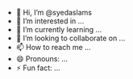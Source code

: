 - 👋 Hi, I’m @syedaslams
- 👀 I’m interested in ...
- 🌱 I’m currently learning ...
- 💞️ I’m looking to collaborate on ...
- 📫 How to reach me ...
- 😄 Pronouns: ...
- ⚡ Fun fact: ...

<!---
syedaslams/syedaslams is a ✨ special ✨ repository because its `README.md` (this file) appears on your GitHub profile.
You can click the Preview link to take a look at your changes.
--->
